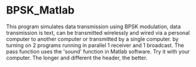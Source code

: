 # BPSK_Matlab
This program simulates data transmission using BPSK modulation, data transmission is text, can be transmitted wirelessly and wired via a personal computer to another computer or transmitted by a single computer. by turning on 2 programs running in parallel 1 receiver and 1 broadcast. The pass function uses the 'sound' function in Matlab software. Try it with your computer. The longer and different the header, the better.
